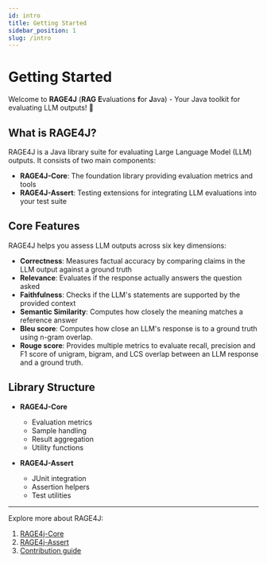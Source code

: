 ```yaml
---
id: intro
title: Getting Started
sidebar_position: 1
slug: /intro
---
```


# Getting Started

Welcome to **RAGE4J** (**RAG** **E**valuations **f**or **J**ava) - Your Java toolkit for evaluating LLM outputs! 🎉

## What is RAGE4J?

RAGE4J is a Java library suite for evaluating Large Language Model (LLM) outputs. It consists of two main components:

- **RAGE4J-Core**: The foundation library providing evaluation metrics and tools
- **RAGE4J-Assert**: Testing extensions for integrating LLM evaluations into your test suite

## Core Features

RAGE4J helps you assess LLM outputs across six key dimensions:

- **Correctness**: Measures factual accuracy by comparing claims in the LLM output against a ground truth
- **Relevance**: Evaluates if the response actually answers the question asked
- **Faithfulness**: Checks if the LLM's statements are supported by the provided context
- **Semantic Similarity**: Computes how closely the meaning matches a reference answer
- **Bleu score**: Computes how close an LLM's response is to a ground truth using n-gram overlap.
- **Rouge score**: Provides multiple metrics to evaluate recall, precision and F1 score of unigram, bigram, and LCS
  overlap between an LLM response and a ground truth.

## Library Structure

- **RAGE4J-Core**
    - Evaluation metrics
    - Sample handling
    - Result aggregation
    - Utility functions

- **RAGE4J-Assert**
    - JUnit integration
    - Assertion helpers
    - Test utilities

---

Explore more about RAGE4J:

1. [RAGE4j-Core](/docs/category/rage4j-core)
2. [RAGE4j-Assert](/docs/category/rage4j-assert)
3. [Contribution guide](/docs/contribution)